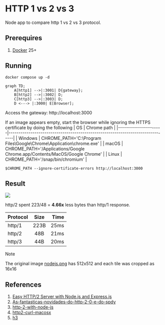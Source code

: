 # HTTP 1 vs 2 vs 3

Node app to compare http 1 vs 2 vs 3 protocol.

## Prerequires

1. [Docker](https://www.docker.com) 25+

## Running

```shell
docker compose up -d
```

```mermaid
graph TD;
    A[http1] -->|:3001| D{gateway};
    B[http2] -->|:3002| D;
    C[http3] -->|:3003| D;
    D <---> |:3000| E[Browser];
```

Access the gateway: http://localhost:3000

If an image appears empty, start the browser while ignoring the HTTPS certificate by doing the following
| OS                   | Chrome path                                                                    |
|----------------------|--------------------------------------------------------------------------------|
| Windows              | CHROME_PATH='C:\Program Files\Google\Chrome\Application\chrome.exe'            |
| macOS                | CHROME_PATH='/Applications/Google Chrome.app/Contents/MacOS/Google Chrome'     |
| Linux                | CHROME_PATH='/snap/bin/chromium'                                               |

```shell
$CHROME_PATH --ignore-certificate-errors http://localhost:3000
```


## Result

![](doc/compare.gif)

http/2 spent 223/48 = **4.66x** less bytes than http/1 response.


| Protocol      | Size          | Time  |
| ------------- |:-------------:| -----:|
| http/1        | 223B          | 25ms  |
| http/2        | 48B           | 21ms  |
| http/3        | 44B           | 20ms  |


> [!NOTE]  
> The original image [nodejs.png](img/nodejs.png) has 512x512 and each tile was cropped as 16x16


## References

1. [Easy HTTP/2 Server with Node.js and Express.js](https://webapplog.com/http2-node/)
2. [As-fantasticas-novidades-do-http-2-0-e-do-spdy](http://blog.caelum.com.br/as-fantasticas-novidades-do-http-2-0-e-do-spdy/)
3. [http-2-with-node-js](https://medium.com/@imjacobclark/http-2-with-node-js-85da17322812#.uhmkvr54u)
4. [http2-curl-macosx](https://simonecarletti.com/blog/2016/01/http2-curl-macosx/)
5. [h3](https://github.com/unjs/h3)
